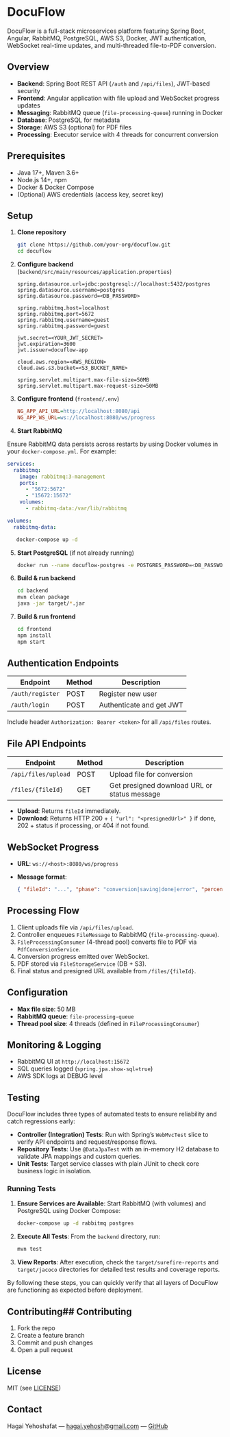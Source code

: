 # DocuFlow

DocuFlow is a full-stack microservices platform featuring Spring Boot, Angular, RabbitMQ, PostgreSQL, AWS S3, Docker, JWT authentication, WebSocket real-time updates, and multi-threaded file-to-PDF conversion.

## Overview

* **Backend**: Spring Boot REST API (`/auth` and `/api/files`), JWT-based security
* **Frontend**: Angular application with file upload and WebSocket progress updates
* **Messaging**: RabbitMQ queue (`file-processing-queue`) running in Docker
* **Database**: PostgreSQL for metadata
* **Storage**: AWS S3 (optional) for PDF files
* **Processing**: Executor service with 4 threads for concurrent conversion

## Prerequisites

* Java 17+, Maven 3.6+
* Node.js 14+, npm
* Docker & Docker Compose
* (Optional) AWS credentials (access key, secret key)

## Setup

1. **Clone repository**

   ```bash
   git clone https://github.com/your-org/docuflow.git
   cd docuflow
   ```
2. **Configure backend** (`backend/src/main/resources/application.properties`)

   ```properties
   spring.datasource.url=jdbc:postgresql://localhost:5432/postgres
   spring.datasource.username=postgres
   spring.datasource.password=<DB_PASSWORD>

   spring.rabbitmq.host=localhost
   spring.rabbitmq.port=5672
   spring.rabbitmq.username=guest
   spring.rabbitmq.password=guest

   jwt.secret=<YOUR_JWT_SECRET>
   jwt.expiration=3600
   jwt.issuer=docuflow-app

   cloud.aws.region=<AWS_REGION>
   cloud.aws.s3.bucket=<S3_BUCKET_NAME>

   spring.servlet.multipart.max-file-size=50MB
   spring.servlet.multipart.max-request-size=50MB
   ```
3. **Configure frontend** (`frontend/.env`)

   ```ini
   NG_APP_API_URL=http://localhost:8080/api
   NG_APP_WS_URL=ws://localhost:8080/ws/progress
   ```
4. **Start RabbitMQ**

Ensure RabbitMQ data persists across restarts by using Docker volumes in your `docker-compose.yml`. For example:

```yaml
services:
  rabbitmq:
    image: rabbitmq:3-management
    ports:
      - "5672:5672"
      - "15672:15672"
    volumes:
      - rabbitmq-data:/var/lib/rabbitmq

volumes:
  rabbitmq-data:
```

```bash
   docker-compose up -d
```

5. **Start PostgreSQL** (if not already running)

   ```bash
   docker run --name docuflow-postgres -e POSTGRES_PASSWORD=<DB_PASSWORD> -p 5432:5432 -d postgres
   ```
6. **Build & run backend**

   ```bash
   cd backend
   mvn clean package
   java -jar target/*.jar
   ```
7. **Build & run frontend**

   ```bash
   cd frontend
   npm install
   npm start
   ```

## Authentication Endpoints

| Endpoint         | Method | Description              |
| ---------------- | ------ | ------------------------ |
| `/auth/register` | POST   | Register new user        |
| `/auth/login`    | POST   | Authenticate and get JWT |

Include header `Authorization: Bearer <token>` for all `/api/files` routes.

## File API Endpoints

| Endpoint            | Method | Description                                  |
| ------------------- | ------ | -------------------------------------------- |
| `/api/files/upload` | POST   | Upload file for conversion                   |
| `/files/{fileId}`   | GET    | Get presigned download URL or status message |

* **Upload**: Returns `fileId` immediately.
* **Download**: Returns HTTP 200 + `{ "url": "<presignedUrl>" }` if done, 202 + status if processing, or 404 if not found.

## WebSocket Progress

* **URL**: `ws://<host>:8080/ws/progress`
* **Message format**:

  ```json
  { "fileId": "...", "phase": "conversion|saving|done|error", "percent": 0-100, "message"?: "..." }
  ```

## Processing Flow

1. Client uploads file via `/api/files/upload`.
2. Controller enqueues `FileMessage` to RabbitMQ (`file-processing-queue`).
3. `FileProcessingConsumer` (4-thread pool) converts file to PDF via `PdfConversionService`.
4. Conversion progress emitted over WebSocket.
5. PDF stored via `FileStorageService` (DB + S3).
6. Final status and presigned URL available from `/files/{fileId}`.

## Configuration

* **Max file size**: 50 MB
* **RabbitMQ queue**: `file-processing-queue`
* **Thread pool size**: 4 threads (defined in `FileProcessingConsumer`)

## Monitoring & Logging

* RabbitMQ UI at `http://localhost:15672`
* SQL queries logged (`spring.jpa.show-sql=true`)
* AWS SDK logs at DEBUG level

## Testing

DocuFlow includes three types of automated tests to ensure reliability and catch regressions early:

* **Controller (Integration) Tests**: Run with Spring’s `WebMvcTest` slice to verify API endpoints and request/response flows.
* **Repository Tests**: Use `@DataJpaTest` with an in-memory H2 database to validate JPA mappings and custom queries.
* **Unit Tests**: Target service classes with plain JUnit to check core business logic in isolation.

### Running Tests

1. **Ensure Services are Available**: Start RabbitMQ (with volumes) and PostgreSQL using Docker Compose:

   ```bash
   docker-compose up -d rabbitmq postgres
   ```
2. **Execute All Tests**: From the `backend` directory, run:

   ```bash
   mvn test
   ```
3. **View Reports**: After execution, check the `target/surefire-reports` and `target/jacoco` directories for detailed test results and coverage reports.

By following these steps, you can quickly verify that all layers of DocuFlow are functioning as expected before deployment.

## Contributing## Contributing

1. Fork the repo
2. Create a feature branch
3. Commit and push changes
4. Open a pull request

## License

MIT (see [LICENSE](LICENSE))

## Contact

Hagai Yehoshafat — [hagai.yehosh@gmail.com](mailto:hagai.yehosh@gmail.com) — [GitHub](https://github.com/hagai007)
